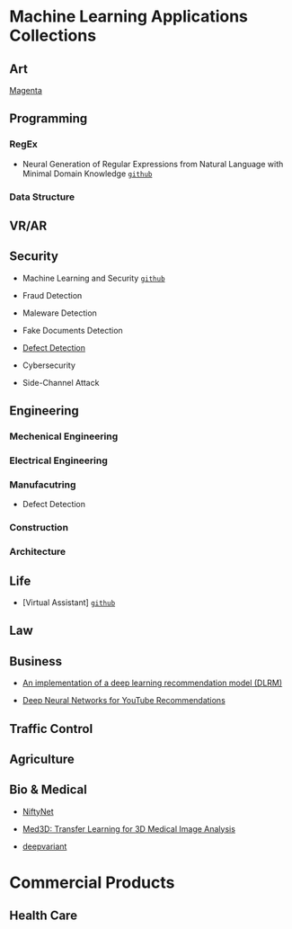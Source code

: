 # Machine Learning Applications Collections

## Art

[Magenta](https://magenta.tensorflow.org/)

## Programming

### RegEx

* Neural Generation of Regular Expressions from Natural Language with Minimal Domain Knowledge [`github`](https://github.com/nicholaslocascio/deep-regex)

### Data Structure

## VR/AR

## Security

* Machine Learning and Security [`github`](https://github.com/13o-bbr-bbq/machine_learning_security)

* Fraud Detection

* Maleware Detection

* Fake Documents Detection

* [Defect Detection](https://devblogs.nvidia.com/automatic-defect-inspection-using-the-nvidia-end-to-end-deep-learning-platform/)

* Cybersecurity

* Side-Channel Attack

## Engineering

### Mechenical Engineering

### Electrical Engineering

### Manufacutring

* Defect Detection

### Construction

### Architecture


## Life

* [Virtual Assistant] [`github`](https://github.com/DragonComputer/Dragonfire)

## Law

## Business

* [An implementation of a deep learning recommendation model (DLRM)](https://github.com/facebookresearch/dlrm?utm_source=mybridge&utm_medium=blog&utm_campaign=read_more)

* [Deep Neural Networks for YouTube Recommendations](https://research.google/pubs/pub45530/)

## Traffic Control

## Agriculture

## Bio & Medical

* [NiftyNet](https://github.com/NifTK/NiftyNet)

* [Med3D: Transfer Learning for 3D Medical Image Analysis](https://github.com/Tencent/MedicalNet)

* [deepvariant](https://github.com/google/deepvariant)

# Commercial Products

## Health Care

